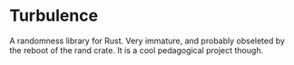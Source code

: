Turbulence
==========
A randomness library for Rust.
Very immature, and probably obseleted by the reboot of the rand crate.
It is a cool pedagogical project though.
